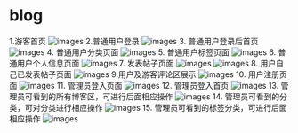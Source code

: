 # blog
1.游客首页
  ![images](https://github.com/YoRsk/Home/blob/main/items/blogs/readme/images/1.png)
2.普通用户登录
  ![images](https://github.com/YoRsk/Home/blob/main/items/blogs/readme/images/2.png)
3.	普通用户登录后首页
  ![images](https://github.com/YoRsk/Home/blob/main/items/blogs/readme/images/3.png)
4.	普通用户分类页面
  ![images](https://github.com/YoRsk/Home/blob/main/items/blogs/readme/images/4.png)
5.	普通用户标签页面
  ![images](https://github.com/YoRsk/Home/blob/main/items/blogs/readme/images/5.png)
6.	普通用户个人信息页面
  ![images](https://github.com/YoRsk/Home/blob/main/items/blogs/readme/images/6.png)
7.	发表帖子页面
  ![images](https://github.com/YoRsk/Home/blob/main/items/blogs/readme/images/7.png)
  ![images](https://github.com/YoRsk/Home/blob/main/items/blogs/readme/images/7-1.png)
8.	用户自己已发表帖子页面
  ![images](https://github.com/YoRsk/Home/blob/main/items/blogs/readme/images/8.png)
9.用户及游客评论区展示
 ![images](https://github.com/YoRsk/Home/blob/main/items/blogs/readme/images/9.png)
10.	用户注册页面
  ![images](https://github.com/YoRsk/Home/blob/main/items/blogs/readme/images/10.png)
11.	管理员登入页面
  ![images](https://github.com/YoRsk/Home/blob/main/items/blogs/readme/images/11.png)
12.	管理员登入首页
  ![images](https://github.com/YoRsk/Home/blob/main/items/blogs/readme/images/12.png)
13.	管理员可看到的所有博客区，可进行后面相应操作
  ![images](https://github.com/YoRsk/Home/blob/main/items/blogs/readme/images/13.png)
14.	管理员可看到的分类，可对分类进行相应操作
  ![images](https://github.com/YoRsk/Home/blob/main/items/blogs/readme/images/14.png)
15.	管理员可看到的标签分类，可进行后面相应操作
 ![images](https://github.com/YoRsk/Home/blob/main/items/blogs/readme/images/15.png)

